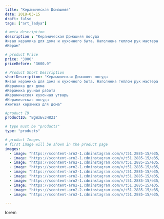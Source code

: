 ```yaml
---
title: "Керамическая Домашняя"
date: 2018-03-15
draft: false
tags: ["art_ladya"]

# meta description
description : "Керамическая Домашняя посуда
Живая керамика для дома и кухонного быта. Наполнена теплом рук мастера и исполнена из чистого природного материала –глина. 
#Керам"

# product Price
price: "3000"
priceBefore: "3600.0"

# Product Short Description
shortDescription: "Керамическая Домашняя посуда
Живая керамика для дома и кухонного быта. Наполнена теплом рук мастера и исполнена из чистого природного материала –глина. 
#Керамика для дома
#Керамика ручная работа
#Керамическая кухонная утварь
#Керамическая посуда
#Уютная керамика для дома"

#product ID
productID: "BgWzEvJH82I"

# type must be "products"
type: "products"

# product Images
# first image will be shown in the product page
images:
  - image: "https://scontent-arn2-1.cdninstagram.com/v/t51.2885-15/e35/40042862_2194588330797150_6357529046737223680_n.jpg?se=8&tp=1&_nc_ht=scontent-arn2-1.cdninstagram.com&_nc_cat=106&_nc_ohc=MdM3eO93Wk8AX9IGETM&ccb=7-4&oh=3801c13ee53acedd62d3e623b6c4bca5&oe=6083FB84&_nc_sid=83d603&ig_cache_key=MTczNTc5OTAzNjEzODc5NzQ5MA%3D%3D.2-ccb7-4"
  - image: "https://scontent-arn2-1.cdninstagram.com/v/t51.2885-15/e35/40483412_2409559435937487_3032502620443901952_n.jpg?se=8&tp=1&_nc_ht=scontent-arn2-1.cdninstagram.com&_nc_cat=103&_nc_ohc=W_ePBKHkvJsAX8F3lOR&ccb=7-4&oh=8e806a2d6be4da37e3819a6821739305&oe=6084ACB8&_nc_sid=83d603&ig_cache_key=MTczNTc5OTA0Nzg3NDQ4MTIyMg%3D%3D.2-ccb7-4"
  - image: "https://scontent-arn2-1.cdninstagram.com/v/t51.2885-15/e35/39978477_1666502020142959_2894509637665554432_n.jpg?tp=1&_nc_ht=scontent-arn2-1.cdninstagram.com&_nc_cat=107&_nc_ohc=UhdL-Y-LUxAAX8TcSCw&ccb=7-4&oh=58d27d0e9a62ddca08e5eeea5bdc1aa2&oe=6084CCAE&_nc_sid=83d603&ig_cache_key=MTczNTc5OTA1OTg5NTQzMjMxMQ%3D%3D.2-ccb7-4"
  - image: "https://scontent-arn2-1.cdninstagram.com/v/t51.2885-15/e35/41009668_520779681681289_8496824421191778304_n.jpg?tp=1&_nc_ht=scontent-arn2-1.cdninstagram.com&_nc_cat=101&_nc_ohc=k97DL1QqZ7EAX8ytQ6K&ccb=7-4&oh=fe367f6c51d902ee2330e308fa2ffb98&oe=60840C6B&_nc_sid=83d603&ig_cache_key=MTczNTc5OTA2OTA2NDEwNjQzMg%3D%3D.2-ccb7-4"
  - image: "https://scontent-arn2-1.cdninstagram.com/v/t51.2885-15/e35/40420697_507540256340296_8961102139552169984_n.jpg?se=8&tp=1&_nc_ht=scontent-arn2-1.cdninstagram.com&_nc_cat=104&_nc_ohc=ULBHDmK_dc0AX_di0IG&ccb=7-4&oh=960e14460981b024f30e84d6253d5acf&oe=6083AF98&_nc_sid=83d603&ig_cache_key=MTczNTc5OTA3NzcyMTM0MDA3Mg%3D%3D.2-ccb7-4"
  - image: "https://scontent-arn2-1.cdninstagram.com/v/t51.2885-15/e35/40958580_963482063839701_1639524196683874304_n.jpg?se=8&tp=1&_nc_ht=scontent-arn2-1.cdninstagram.com&_nc_cat=109&_nc_ohc=94ZVbkdxZWEAX9Mjujq&ccb=7-4&oh=7f5300040c304c142cee7bc4c00fcc19&oe=60865461&_nc_sid=83d603&ig_cache_key=MTczNTc5OTA4NzcyMDQyMDMwNA%3D%3D.2-ccb7-4"
  - image: "https://scontent-arn2-1.cdninstagram.com/v/t51.2885-15/e35/40326513_460040331149559_7508269176109137920_n.jpg?se=8&tp=1&_nc_ht=scontent-arn2-1.cdninstagram.com&_nc_cat=103&_nc_ohc=xjIwoIHGdmUAX9YFm7v&ccb=7-4&oh=2d24f46883aa7461ed147dd6b6e1d3d3&oe=6083FB80&_nc_sid=83d603&ig_cache_key=MTczNTc5OTA5OTkwMDc4MjI4NA%3D%3D.2-ccb7-4"
  - image: "https://scontent-arn2-1.cdninstagram.com/v/t51.2885-15/e35/40460658_294456101348373_7411034449422319616_n.jpg?se=7&tp=1&_nc_ht=scontent-arn2-1.cdninstagram.com&_nc_cat=109&_nc_ohc=qtBQ7dgFrwEAX-V0gnq&ccb=7-4&oh=97ba314dc11fe51060ee56a3269fe040&oe=6085C095&_nc_sid=83d603&ig_cache_key=MTczNTc5OTEwOTA1MjU1MjQzMw%3D%3D.2-ccb7-4"
  - image: "https://scontent-arn2-2.cdninstagram.com/v/t51.2885-15/e35/39910226_298401774078689_5945725984668909568_n.jpg?se=8&tp=1&_nc_ht=scontent-arn2-2.cdninstagram.com&_nc_cat=105&_nc_ohc=HKWyo78m3P8AX_bE5_x&ccb=7-4&oh=62a6fc4422146eab6733d79192eae025&oe=60847231&_nc_sid=83d603&ig_cache_key=MTczNTc5OTEyMTQ1OTQ0NzYwOQ%3D%3D.2-ccb7-4"
  - image: "https://scontent-arn2-1.cdninstagram.com/v/t51.2885-15/e35/40639263_752793665066829_2948240662086025216_n.jpg?se=8&tp=1&_nc_ht=scontent-arn2-1.cdninstagram.com&_nc_cat=109&_nc_ohc=ilPuI2D_dGsAX_jgV-D&ccb=7-4&oh=8a1e028fbcd44936b695f22c225943d2&oe=6083475F&_nc_sid=83d603&ig_cache_key=MTczNTc5OTE1MDY5MzgyNDE0Mw%3D%3D.2-ccb7-4"

---
```

lorem
